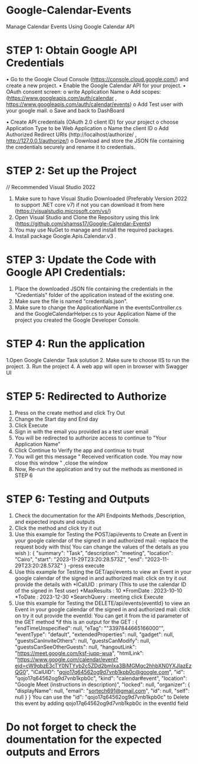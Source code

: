 # Google-Calendar-Events
Manage Calendar Events Using Google Calendar API
# STEP 1: Obtain Google API Credentials

•	Go to the Google Cloud Console (https://console.cloud.google.com/) and create a new project. 
•	Enable the Google Calendar API for your project. 
•	OAuth consent screen:
  o	write Application Name 
  o	Add scopes: (https://www.googleapis.com/auth/calendar , https://www.googleapis.com/auth/calendar/events) 
  o	Add Test user with your google mail.
  o	Save and back to DashBoard 


•	Create API credentials (OAuth 2.0 client ID) for your project
  o	choose Application Type to be Web Application
  o	Name the client ID
  o	Add Authorized Redirect URIs (http://localhost/authorize/ , http://127.0.0.1/authorize/) 
  o	Download and store the JSON file containing the credentials securely and rename it to credentials.


# STEP 2: Set up the Project 
// Recommended Visual Studio 2022
1. Make sure to have Visual Studio Downloaded (Preferably Version 2022 to support .NET core v7) if not you can download it from here (https://visualstudio.microsoft.com/vs/)
2. Open Visual Studio and Clone the Repository using this link (https://github.com/shamss17/Google-Calendar-Events)
3. You may use NuGet to manage and install the required packages.
4. Install package Google.Apis.Calendar.v3 .


# STEP 3: Update the Code with Google API Credentials:
1. Place the downloaded JSON file containing the credentials in the "Credentials" folder of the application instead of the existing one.
2. Make sure the file is named "credentials.json".
3. Make sure to change the ApplicationName in the eventsController.cs and the GoogleCalendarHelper.cs to your Application Name of the project you created the Google Developer Console.

# STEP 4: Run the application
1.Open Google Calendar Task solution
2. Make sure to choose IIS to run the project.
3. Run the project
4. A web app will open in browser with Swagger UI

# STEP 5: Redirected to Authorize
1. Press on the create method and click Try Out
2. Change the Start day and End day
3. Click Execute
4. Sign in with the email you provided as a test user email
5. You will be redirected to authorize access to continue to "Your Application Name"
6. Click Continue to Verify the app and continue to trust
7. You will get this message " Received verification code. You may now close this window " ,close the window
8. Now, Re-run the application and try out the methods as mentioned in STEP 6

# STEP 6: Testing and Outputs
1. Check the documentation for the API Endpoints Methods ,Description, and expected inputs and outputs
2. Click the method and click try it out
3. Use this example for Testing the POST/api/events to Create an Event in your google calendar of the signed in and authorized mail:
   -replace the request body with this( You can change the values of the details as you wish ):
   {
  "summary": "Task",
  "description": "meeting",
  "location": "Cairo",
  "start": "2023-11-29T23:20:28.573Z",
  "end": "2023-11-29T23:20:28.573Z"
   }
   -press execute 
 5. Use this example for Testing the GET/api/events to view an Event in your google calendar of the signed in and authorized mail:
    click on try it out 
    provide the details with
    *ICalUID : primary (This to use the calendar ID of the signed in Test user)
    *MaxResults : 10
    *FromDate : 2023-10-10
    *ToDate : 2023-12-30
    *SearchQuery : meeting
    click Execute
  6. Use this example for Testing the DELETE/api/events{eventId} to view an Event in your google calendar of the signed in and authorized mail:
    click on try it out 
    provide the eventId: You can get it from the id parameter of the GET method
     *if this is an output for the GET :
     {
     "endTimeUnspecified": null,
    "eTag": "\"3397844665166000\"",
    "eventType": "default",
    "extendedProperties": null,
    "gadget": null,
    "guestsCanInviteOthers": null,
    "guestsCanModify": null,
    "guestsCanSeeOtherGuests": null,
    "hangoutLink": "https://meet.google.com/ksf-jupp-wua",
    "htmlLink": "https://www.google.com/calendar/event?eid=cW9qbzE3cTY0NTYyb2c5ZDd2bmIxa3BiMGMgc2hhbXN0YXJlazEzQG0",
    "iCalUID": "qojo17q64562og9d7vnb1kpb0c@google.com",
    "id": "qojo17q64562og9d7vnb1kpb0c",
    "kind": "calendar#event",
    "location": "Google Meet (instructions in description)",
    "locked": null,
    "organizer": {
      "displayName": null,
      "email": "sortech691@gmail.com",
      "id": null,
      "self": null
    }
    }
    You can use the "id": "qojo17q64562og9d7vnb1kpb0c" to Delete this event by adding qojo17q64562og9d7vnb1kpb0c in the eventId field
# Do not forget to check the doumentation for the expected outputs and Errors
    
    
    
    

   



